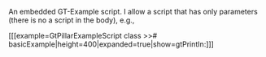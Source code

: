 An embedded GT-Example script.
I allow a script that has only parameters (there is no a script in the body), e.g.,

[[[example=GtPillarExampleScript class >># basicExample|height=400|expanded=true|show=gtPrintIn:]]]
